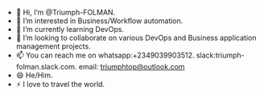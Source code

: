 - 👋 Hi, I’m @Triumph-FOLMAN.
- 👀 I’m interested in Business/Workflow automation.
- 🌱 I’m currently learning DevOps.
- 💞️ I’m looking to collaborate on various DevOps and Business application management projects.
- 📫 You can reach me on whatsapp:+2349039903512. slack:triumph-folman.slack.com. email: triumphtop@outlook.com 
- 😄 He/Him.
- ⚡ I love to travel the world.

<!---
Triumph-cloud/Triumph-cloud is a ✨ special ✨ repository because its `README.md` (this file) appears on your GitHub profile.
You can click the Preview link to take a look at your changes.
--->
